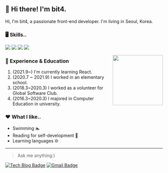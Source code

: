 ## 🙋 Hi there! I'm bit4.

Hi, I'm bit4, a passionate front-end developer. I'm living in Seoul, Korea. 

### 🖥️ Skills..
<!-- <img src="https://img.shields.io/badge/[쓰고 싶은 텍스트]-[컬러 코드]?style=flat-square&logo=[브랜드 이름]&logoColor=white"/> -->
<img src="https://img.shields.io/badge/HTML-E34F26?style=flat-square&logo=HTML5&logoColor=white"/> <img src="https://img.shields.io/badge/CSS-1572B6?style=flat-square&logo=CSS3&logoColor=white"/> <img src="https://img.shields.io/badge/JavaScript-F7DF1E?style=flat-square&logo=JavaScript&logoColor=white"/> <img src="https://img.shields.io/badge/React-61DAFB?style=flat-square&logo=React&logoColor=white"/>

<img align='right' src="https://github-readme-stats.vercel.app/api?username=devbit4" height="160">

### 🎍 Experience & Education
1. (2021.9~) I'm currently learning React.
2. (2020.7 ~ 2021.9) I worked in an elementary school.
3. (2018.3~2020.3) I worked as a volunteer for Global Software Club.
4. (2016.3~2020.3) I majored in Computer Education in university.

### ❤️ What I like.. 
* Swimming 🏊
* Reading for self-development 📖
* Learning languages 🌐

---
> Ask me anything:) 

[![Tech Blog Badge](http://img.shields.io/badge/-Tech%20blog-black?style=flat-square&logo=github&link=https://velog.io/@devbit4)](https://velog.io/@devbit4) [![Gmail Badge](https://img.shields.io/badge/Gmail-d14836?style=flat-square&logo=Gmail&logoColor=white&link=mailto:devbit4gmail.com)](mailto:devbit4gmail.com) 

